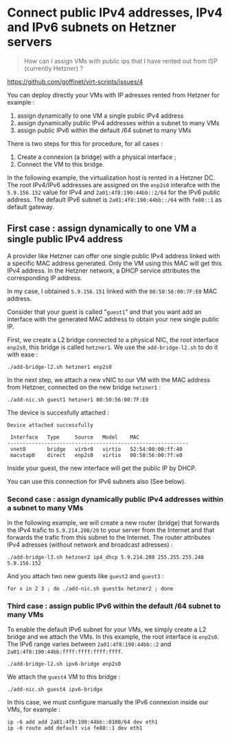 # Connect public IPv4 addresses, IPv4 and IPv6 subnets on Hetzner servers

>How can I assign VMs with public ips that I have rented out from ISP (currently Hetzner) ?

https://github.com/goffinet/virt-scripts/issues/4

You can deploy directly your VMs with IP adresses rented from Hetzner for example :

1. assign dynamically to one VM a single public IPv4 address
2. assign dynamically public IPv4 addresses within a subnet to many VMs
3. assign public IPv6 within the default /64 subnet to many VMs

There is two steps for this for procedure, for all cases :

1. Create a connexion (a bridge) with a physical interface ;
2. Connect the VM to this bridge.

In the following example, the virtualization host is rented in a Hetzner DC. The root IPv4/IPv6 addresses are assigned on the `enp2s0` interafce with the `5.9.156.152` value for IPv4 and `2a01:4f8:190:44bb::2/64` for the IPv6 public address. The default IPv6 subnet is `2a01:4f8:190:44bb::/64` with `fe80::1` as default gateway.

## First case : assign dynamically to one VM a single public IPv4 address

A provider like Hetzner can offer one single public IPv4 address linked with a specific MAC address generated. Only the VM using this MAC will get this IPv4 address. In the Hetzner network, a DHCP service attributes the corresponding IP address.

In my case, I obtained `5.9.156.151` linked with the `00:50:56:00:7F:E0` MAC address.

Consider that your guest is called "`guest1`" and that you want add an interface with the generated MAC address to obtain your new single public IP.

First, we create a L2 bridge connected to a physical NIC, the root interface `enp2s0`, this bridge is called `hetzner1`. We use the `add-bridge-l2.sh` to do it with ease :

```
./add-bridge-l2.sh hetzner1 enp2s0
```

In the next step, we attach a new vNIC to our VM with the MAC address from Hetzner, connected on the new bridge `hetzner1` :

```
./add-nic.sh guest1 hetzner1 00:50:56:00:7F:E0
```

The device is succesfully attached :

```
Device attached successfully

 Interface   Type     Source   Model    MAC
-----------------------------------------------------------
 vnet0       bridge   virbr0   virtio   52:54:00:00:ff:40
 macvtap0    direct   enp2s0   virtio   00:50:56:00:7f:e0
```

Inside your guest, the new interface will get the public IP by DHCP.

You can use this connection for IPv6 subnets also (See below).

### Second case : assign dynamically public IPv4 addresses within a subnet to many VMs

In the following example, we will create a new router (bridge) that forwards the IPv4 trafic to `5.9.214.208/29` to your server from the Internet and that forwards the trafic from this subnet to the Internet. The router attributes IPv4 adresses (without network and broadcast adresses) :

```
./add-bridge-l3.sh hetzner2 ip4_dhcp 5.9.214.208 255.255.255.248 5.9.156.152
```

And you attach two new guests like `guest2` and `guest3` :

```
for x in 2 3 ; do ./add-nic.sh guest$x hetzner2 ; done
```

### Third case : assign public IPv6 within the default /64 subnet to many VMs

To enable the default IPv6 subnet for your VMs, we simply create a L2 bridge and we attach the VMs. In this example, the root interface is `enp2s0`. The IPv6 range varies between `2a01:4f8:190:44bb::2` and `2a01:4f8:190:44bb:ffff:ffff:ffff:ffff`.

```
./add-bridge-l2.sh ipv6-bridge enp2s0
```

We attach the `guest4` VM to this bridge :

```
./add-nic.sh guest4 ipv6-bridge
```

In this case, we must configure manually the IPv6 connexion inside our VMs, for example :

```
ip -6 add add 2a01:4f8:190:44bb::0100/64 dev eth1
ip -6 route add default via fe80::1 dev eth1
```
